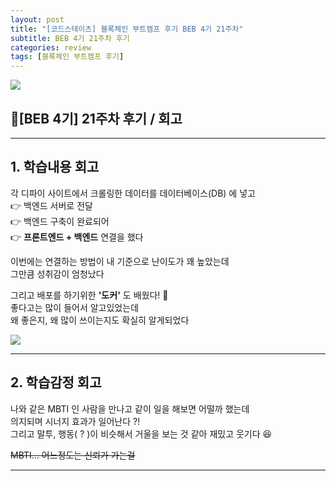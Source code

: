 ```yaml
---
layout: post
title: "[코드스테이츠] 블록체인 부트캠프 후기 BEB 4기 21주차"
subtitle: BEB 4기 21주차 후기
categories: review
tags: [블록체인 부트캠프 후기]
---
```


![](https://velog.velcdn.com/images/-__-/post/f8356d11-ea65-4a0c-b03c-ecde9d118a6a/image.png)

## 🙌[BEB 4기] 21주차 후기 / 회고

<hr>

## 1. 학습내용 회고

각 디파이 사이트에서 크롤링한 데이터를 데이터베이스(DB) 에 넣고 <br>
👉 백엔드 서버로 전달 <br>
👉 백엔드 구축이 완료되어 <br>
👉 **프론트엔드 + 백엔드** 연결을 했다

이번에는 연결하는 방법이 내 기준으로 난이도가 꽤 높았는데<br>
그만큼 성취감이 엄청났다

그리고 배포를 하기위한 **'도커'** 도 배웠다! 🐳<br>
좋다고는 많이 들어서 알고있었는데<br>
왜 좋은지, 왜 많이 쓰이는지도 확실히 알게되었다

![](https://velog.velcdn.com/images/-__-/post/02c74ea5-cfcf-4330-b8ea-deb1bffa8658/image.png)

<hr>

## 2. 학습감정 회고

나와 같은 MBTI 인 사람을 만나고 같이 일을 해보면 어떨까 했는데<br>
의지되며 시너지 효과가 일어난다 ?!<br>
그리고 말투, 행동( ? )이 비슷해서 거울을 보는 것 같아 재밌고 웃기다 😆

~~MBTI... 어느정도는 신뢰가 가는걸~~

---
